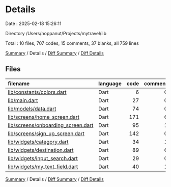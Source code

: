# Details

Date : 2025-02-18 15:26:11

Directory /Users/noppanut/Projects/mytravel/lib

Total : 10 files,  707 codes, 15 comments, 37 blanks, all 759 lines

[Summary](results.md) / Details / [Diff Summary](diff.md) / [Diff Details](diff-details.md)

## Files
| filename | language | code | comment | blank | total |
| :--- | :--- | ---: | ---: | ---: | ---: |
| [lib/constants/colors.dart](/lib/constants/colors.dart) | Dart | 6 | 0 | 3 | 9 |
| [lib/main.dart](/lib/main.dart) | Dart | 27 | 0 | 5 | 32 |
| [lib/models/data.dart](/lib/models/data.dart) | Dart | 74 | 0 | 3 | 77 |
| [lib/screens/home\_screen.dart](/lib/screens/home_screen.dart) | Dart | 171 | 6 | 4 | 181 |
| [lib/screens/onboarding\_screen.dart](/lib/screens/onboarding_screen.dart) | Dart | 95 | 1 | 7 | 103 |
| [lib/screens/sign\_up\_screen.dart](/lib/screens/sign_up_screen.dart) | Dart | 142 | 0 | 2 | 144 |
| [lib/widgets/category.dart](/lib/widgets/category.dart) | Dart | 34 | 1 | 3 | 38 |
| [lib/widgets/destination.dart](/lib/widgets/destination.dart) | Dart | 89 | 6 | 4 | 99 |
| [lib/widgets/input\_search.dart](/lib/widgets/input_search.dart) | Dart | 29 | 0 | 3 | 32 |
| [lib/widgets/my\_text\_field.dart](/lib/widgets/my_text_field.dart) | Dart | 40 | 1 | 3 | 44 |

[Summary](results.md) / Details / [Diff Summary](diff.md) / [Diff Details](diff-details.md)